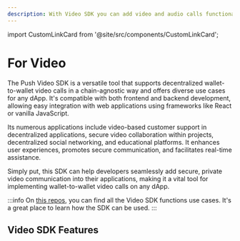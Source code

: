 ```yaml
---
description: With Video SDK you can add video and audio calls functionality to your dapp
---
```


import CustomLinkCard from '@site/src/components/CustomLinkCard';

# For Video

The Push Video SDK is a versatile tool that supports decentralized wallet-to-wallet video calls in a chain-agnostic way and offers diverse use cases for any dApp. It's compatible with both frontend and backend development, allowing easy integration with web applications using frameworks like React or vanilla JavaScript.&#x20;

Its numerous applications include video-based customer support in decentralized applications, secure video collaboration within projects, decentralized social networking, and educational platforms. It enhances user experiences, promotes secure communication, and facilitates real-time assistance.&#x20;

Simply put, this SDK can help developers seamlessly add secure, private video communication into their applications, making it a vital tool for implementing wallet-to-wallet video calls on any dApp.

:::info
On [this](https://github.com/ethereum-push-notification-service/push-for-hackers/tree/main/sdk-functionality)[ repos](https://github.com/ethereum-push-notification-service/push-for-hackers/tree/main/sdk-functionality), you can find all the Video SDK functions use cases. It's a great place to learn how the SDK can be used.
:::

## Video SDK Features

<CustomLinkCard text='Initializing Video Object' link='./initializing-video-object' />

<CustomLinkCard text='Start a Video Call' link='./start-a-video-call' />

<CustomLinkCard text='Enable/Disable Local Video/Audio' link='./enable-disable-local-audio-video' />
<CustomLinkCard text='Handling Video Call Retries' link='./handling-video-call-retries' />
